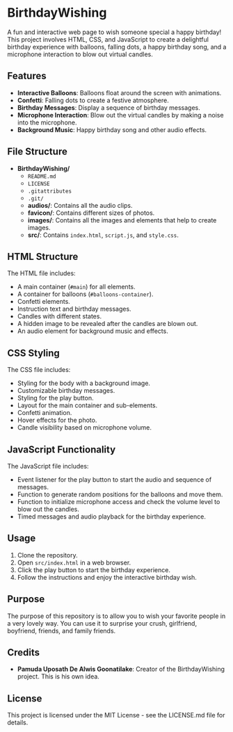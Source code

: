 # BirthdayWishing

A fun and interactive web page to wish someone special a happy birthday! This project involves HTML, CSS, and JavaScript to create a delightful birthday experience with balloons, falling dots, a happy birthday song, and a microphone interaction to blow out virtual candles.

## Features

- **Interactive Balloons**: Balloons float around the screen with animations.
- **Confetti**: Falling dots to create a festive atmosphere.
- **Birthday Messages**: Display a sequence of birthday messages.
- **Microphone Interaction**: Blow out the virtual candles by making a noise into the microphone.
- **Background Music**: Happy birthday song and other audio effects.

## File Structure

- **BirthdayWishing/**
  - `README.md`
  - `LICENSE`
  - `.gitattributes`
  - `.git/`
  - **audios/**: Contains all the audio clips.
  - **favicon/**: Contains different sizes of photos.
  - **images/**: Contains all the images and elements that help to create images.
  - **src/**: Contains `index.html`, `script.js`, and `style.css`.

## HTML Structure

The HTML file includes:
- A main container (`#main`) for all elements.
- A container for balloons (`#balloons-container`).
- Confetti elements.
- Instruction text and birthday messages.
- Candles with different states.
- A hidden image to be revealed after the candles are blown out.
- An audio element for background music and effects.

## CSS Styling

The CSS file includes:
- Styling for the body with a background image.
- Customizable birthday messages.
- Styling for the play button.
- Layout for the main container and sub-elements.
- Confetti animation.
- Hover effects for the photo.
- Candle visibility based on microphone volume.

## JavaScript Functionality

The JavaScript file includes:
- Event listener for the play button to start the audio and sequence of messages.
- Function to generate random positions for the balloons and move them.
- Function to initialize microphone access and check the volume level to blow out the candles.
- Timed messages and audio playback for the birthday experience.

## Usage

1. Clone the repository.
2. Open `src/index.html` in a web browser.
3. Click the play button to start the birthday experience.
4. Follow the instructions and enjoy the interactive birthday wish.

## Purpose

The purpose of this repository is to allow you to wish your favorite people in a very lovely way. You can use it to surprise your crush, girlfriend, boyfriend, friends, and family friends.

## Credits

- **Pamuda Uposath De Alwis Goonatilake**: Creator of the BirthdayWishing project. This is his own idea.

## License

This project is licensed under the MIT License - see the LICENSE.md file for details.
